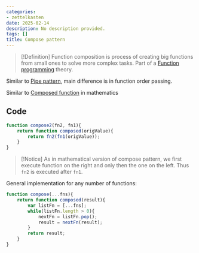 ```yaml
---
categories:
- zettelkasten
date: 2025-02-14
description: No description provided.
tags: []
title: Compose pattern
---
```


> [!Definition]
> Function composition is process of creating big functions from small ones to solve more complex tasks. Part of a [Function programming](Function%20programming) theory. 

Similar to [Pipe pattern](Pipe%20pattern.md), main difference is in function order passing.

Similar to [Composed function](Composed%20function.md) in mathematics

## Code

```js
function compose2(fn2, fn1){
	return function composed(origValue){
		return fn2(fn1(origValue));
	}
}
```

> [!Notice]
> As in mathematical version of compose pattern, we first execute function on the right and only then the one on the left. Thus `fn2` is executed after `fn1`.

General implementation for any number of functions:

```js
function compose(...fns){
	return function composed(result){
		var listFn = [...fns];
		while(listFn.length > 0){
			nextFn = listFn.pop();
			result = nextFn(result);
		}
		return result;
	}
}
```